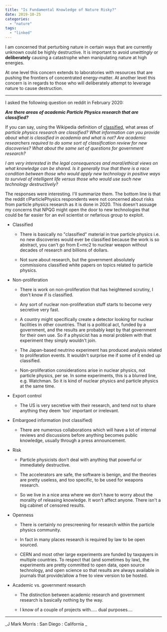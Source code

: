 ```yaml
---
title: "Is Fundamental Knowledge of Nature Risky?"
date: 2019-10-25
categories: 
  - "nature"
tags: 
  - "linked"
---
```


I am concerned that perturbing nature in certain ways that are currently unknown could be highly destructive. It is important to avoid _unwittingly_ or **deliberately** causing a catastrophe when manipulating nature at high energies.

At one level this concern extends to laboratories with resources that are pushing the frontiers of concentrated energy-matter. At another level this concern is in regards to those who will deliberately attempt to leverage nature to cause destruction.

* * *

I asked the following question on reddit in February 2020:

**_Are there areas of academic Particle Physics research that are classified?_**

If you can say, using the Wikipedia definition of [classified](https://en.wikipedia.org/wiki/Classified_information), what areas of _particle physics research are classified? What information can you provide about what is classified in academia and what is not? Are academic researchers required to do some sort of classification review for new discoveries? What about the same set of questions for government research?_

_I am very interested in the legal consequences and moral/ethical views on what knowledge can be shared. Is it generally true that there is a race condition between those who would apply new technology in positive ways to survival of intelligent life versus those who would use such new technology destructively?_

The responses were interesting. I'll summarize them. The bottom line is that the reddit r/ParticlePhysics respondents were not concerned about risks from particle physics research as it is done in 2020. This doesn't assuage my concerns that NPQG might open the door to new technologies that could be far easier for an evil scientist or nefarious group to exploit.

- Classified
    - There is basically no "classified" material in true particle physics i.e. no new discoveries would ever be classified because the work is so abstract, you can't go from E=mc2 to nuclear weapon without decades of research and billions of dollars.
    
    - Not sure about research, but the government absolutely commissions classified white papers on topics related to particle physics.

- Non-proliferation
    
    - There is work on non-proliferation that has heightened scrutiny, I don't know if is classified.
    - Any sort of nuclear non-proliferation stuff starts to become very secretive very fast.
    - A country might specifically create a detector looking for nuclear facilities in other countries. That is a political act, funded by a government, and the results are probably kept by that government for their own use. So if a physicist has a moral problem with that experiment they simply wouldn't join.
    
    - The Japan-based neutrino experiment has produced analysis related to proliferation events. It wouldn't surprise me if some of it ended up classified.
    
    - Non-proliferation considerations arise in nuclear physics, not particle physics, per se. In some experiments, this is a blurred line, e.g. Watchman. So it is kind of nuclear physics and particle physics at the same time.

- Export control
    - The US is very secretive with their research, and tend not to share anything they deem 'too' important or irrelevant.

- Embargoed information (not classified)
    - There are numerous collaborations which will have a lot of internal reviews and discussions before anything becomes public knowledge, usually through a press announcement.

- Risk
    - Particle physicists don't deal with anything that powerful or immediately destructive.
    
    - The accelerators are safe, the software is benign, and the theories are pretty useless, and too specific, to be used for weapons research.
    
    - So we live in a nice area where we don't have to worry about the morality of releasing knowledge. It won't affect anyone. There isn't a big cabinet of censored results.

- Openness
    - There is certainly no prescreening for research within the particle physics community.
    
    - In fact in many places research is required by law to be open sourced.
    
    - CERN and most other large experiments are funded by taxpayers in multiple countries. To respect that (and sometimes by law), the experiments are pretty committed to open data, open source technology, and open science so that results are always available in journals that provide/allow a free to view version to be hosted.

- Academic vs. government research
    - The distinction between academic research and government research is basically nothing by the way.
    
    - I know of a couple of projects with..... dual purposes....

* * *

_J Mark Morris : San Diego : California _  

